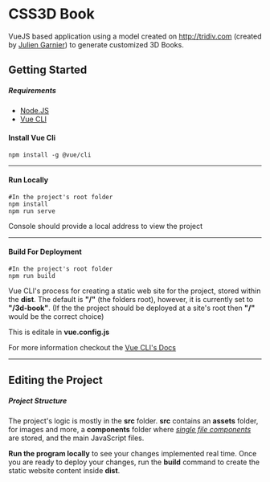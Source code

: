 # CSS3D Book

  

VueJS based application using a model created on http://tridiv.com (created by  [Julien Garnier](https://github.com/juliangarnier)) to generate customized 3D Books. 

  

## Getting Started

##### Requirements

* [Node.JS](https://nodejs.org/en/)
* [Vue CLI](https://cli.vuejs.org/)
#### Install Vue Cli
```
npm install -g @vue/cli
```
---
#### Run Locally 
```
#In the project's root folder
npm install
npm run serve

```
Console should provide a local address to view the project

---
#### Build For Deployment 
```
#In the project's root folder
npm run build
```
Vue CLI's process for creating a static web site for the project, stored within the __dist__. The default is __"/"__ (the folders root), however, it is currently set to  __"/3d-book"__. (If the the project should be deployed at a site's root then __"/"__ would be the correct choice)

This is editale in  __vue.config.js__ 

For more information checkout the [Vue CLI's Docs](https://cli.vuejs.org/guide/deployment.html)

---

## Editing the Project

##### Project Structure

The project's logic is mostly in the __src__ folder. __src__ contains an __assets__ folder, for images and more, a __components__ folder where [*single file components*](https://vuejs.org/v2/guide/single-file-components.html) are stored, and the main JavaScript files.

__Run the program locally__ to see your changes implemented real time. Once you are ready to deploy your changes, run the __build__ command to create the static website content inside __dist__.


